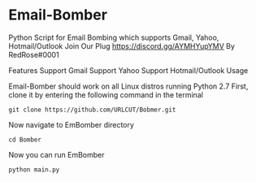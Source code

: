 # Email-Bomber
Python Script for Email Bombing which supports Gmail, Yahoo, Hotmail/Outlook 
Join Our Plug
https://discord.gg/AYMHYupYMV
By RedRose#0001



Features
Support Gmail
Support Yahoo
Support Hotmail/Outlook
Usage

Email-Bomber should work on all Linux distros running Python 2.7 First, clone it by entering the following command in the terminal

`git clone https://github.com/URLCUT/Bobmer.git`

Now navigate to EmBomber directory

`cd Bomber`

Now you can run EmBomber

`python main.py`
